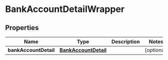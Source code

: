 

# BankAccountDetailWrapper


## Properties

| Name | Type | Description | Notes |
|------------ | ------------- | ------------- | -------------|
|**bankAccountDetail** | [**BankAccountDetail**](BankAccountDetail.md) |  |  [optional] |




